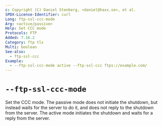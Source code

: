 ```yaml
---
c: Copyright (C) Daniel Stenberg, <daniel@haxx.se>, et al.
SPDX-License-Identifier: curl
Long: ftp-ssl-ccc-mode
Arg: <active/passive>
Help: Set CCC mode
Protocols: FTP
Added: 7.16.2
Category: ftp tls
Multi: boolean
See-also:
  - ftp-ssl-ccc
Example:
  - --ftp-ssl-ccc-mode active --ftp-ssl-ccc ftps://example.com/
---
```


# `--ftp-ssl-ccc-mode`

Set the CCC mode. The passive mode does not initiate the shutdown, but instead
waits for the server to do it, and does not reply to the shutdown from the
server. The active mode initiates the shutdown and waits for a reply from the
server.
